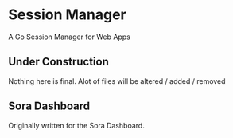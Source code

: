 # Session Manager
A Go Session Manager for Web Apps

## Under Construction
Nothing here is final. Alot of files will be altered / added / removed

## Sora Dashboard
Originally written for the Sora Dashboard.
